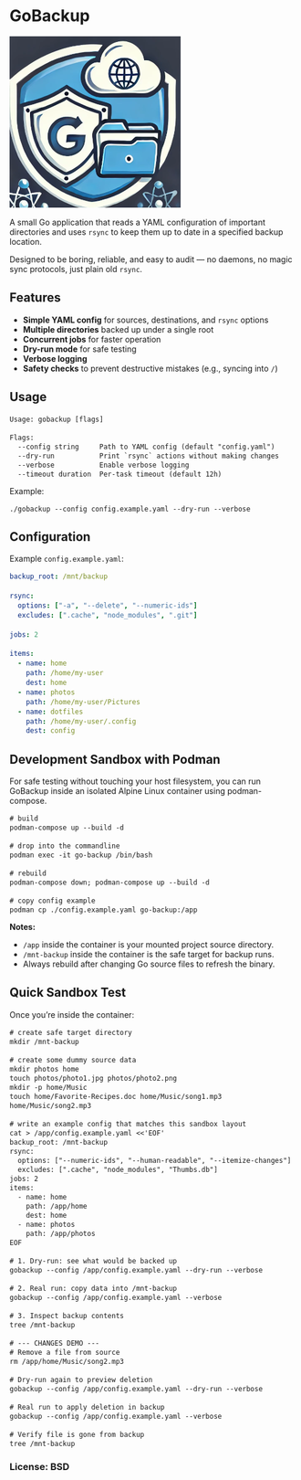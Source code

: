 # GoBackup

![logo.png](logo.png)

A small Go application that reads a YAML configuration of important directories and uses `rsync` to keep them up to date in a specified backup location.

Designed to be boring, reliable, and easy to audit — no daemons, no magic sync protocols, just plain old `rsync`.

## Features

- **Simple YAML config** for sources, destinations, and `rsync` options
- **Multiple directories** backed up under a single root
- **Concurrent jobs** for faster operation
- **Dry-run mode** for safe testing
- **Verbose logging**
- **Safety checks** to prevent destructive mistakes (e.g., syncing into `/`)

## Usage

```shell
Usage: gobackup [flags]

Flags:
  --config string     Path to YAML config (default "config.yaml")
  --dry-run           Print `rsync` actions without making changes
  --verbose           Enable verbose logging
  --timeout duration  Per-task timeout (default 12h)
```

Example:
```shell
./gobackup --config config.example.yaml --dry-run --verbose
```

## Configuration
Example `config.example.yaml`:
```yaml
backup_root: /mnt/backup

rsync:
  options: ["-a", "--delete", "--numeric-ids"]
  excludes: [".cache", "node_modules", ".git"]

jobs: 2

items:
  - name: home
    path: /home/my-user
    dest: home
  - name: photos
    path: /home/my-user/Pictures
  - name: dotfiles
    path: /home/my-user/.config
    dest: config
```

## Development Sandbox with Podman

For safe testing without touching your host filesystem, you can run GoBackup inside an isolated Alpine Linux container using podman-compose.

```shell
# build
podman-compose up --build -d

# drop into the commandline
podman exec -it go-backup /bin/bash

# rebuild
podman-compose down; podman-compose up --build -d

# copy config example
podman cp ./config.example.yaml go-backup:/app
```

__Notes:__
- `/app` inside the container is your mounted project source directory.
- `/mnt-backup` inside the container is the safe target for backup runs.
- Always rebuild after changing Go source files to refresh the binary.

## Quick Sandbox Test
Once you’re inside the container:
```shell
# create safe target directory
mkdir /mnt-backup

# create some dummy source data
mkdir photos home
touch photos/photo1.jpg photos/photo2.png
mkdir -p home/Music
touch home/Favorite-Recipes.doc home/Music/song1.mp3 home/Music/song2.mp3

# write an example config that matches this sandbox layout
cat > /app/config.example.yaml <<'EOF'
backup_root: /mnt-backup
rsync:
  options: ["--numeric-ids", "--human-readable", "--itemize-changes"]
  excludes: [".cache", "node_modules", "Thumbs.db"]
jobs: 2
items:
  - name: home
    path: /app/home
    dest: home
  - name: photos
    path: /app/photos
EOF

# 1. Dry-run: see what would be backed up
gobackup --config /app/config.example.yaml --dry-run --verbose

# 2. Real run: copy data into /mnt-backup
gobackup --config /app/config.example.yaml --verbose

# 3. Inspect backup contents
tree /mnt-backup

# --- CHANGES DEMO ---
# Remove a file from source
rm /app/home/Music/song2.mp3

# Dry-run again to preview deletion
gobackup --config /app/config.example.yaml --dry-run --verbose

# Real run to apply deletion in backup
gobackup --config /app/config.example.yaml --verbose

# Verify file is gone from backup
tree /mnt-backup
```


### License: BSD